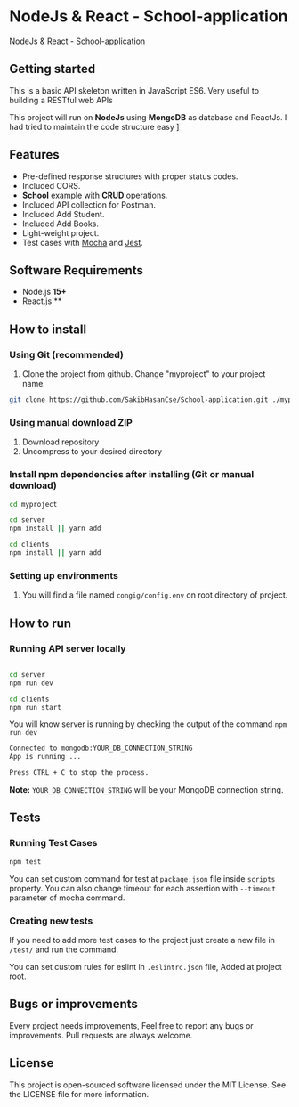 
# NodeJs & React - School-application
NodeJs & React  - School-application

## Getting started


This is a basic API skeleton written in JavaScript ES6. Very useful to building a RESTful web APIs 


This project will run on **NodeJs** using **MongoDB** as database and ReactJs. I had tried to maintain the code structure easy 
]
## Features


-   Pre-defined response structures with proper status codes.
-   Included CORS.
-    **School** example with **CRUD** operations.
-   Included API collection for Postman.
-   Included Add Student.
-   Included Add Books.
-   Light-weight project.
-   Test cases with [Mocha](https://mochajs.org/) and [Jest](https://www.jestjs.com/).


## Software Requirements

-   Node.js **15+**
-   React.js **


## How to install

### Using Git (recommended)

1.  Clone the project from github. Change "myproject" to your project name.

```bash
git clone https://github.com/SakibHasanCse/School-application.git ./myproject
```

### Using manual download ZIP

1.  Download repository
2.  Uncompress to your desired directory

### Install npm dependencies after installing (Git or manual download)

```bash
cd myproject

cd server
npm install || yarn add

cd clients
npm install || yarn add

```

### Setting up environments

1.  You will find a file named `congig/config.env` on root directory of project.


## How to run

### Running  API server locally

```bash

cd server
npm run dev

cd clients
npm run start
```

You will know server is running by checking the output of the command `npm run dev`

```bash
Connected to mongodb:YOUR_DB_CONNECTION_STRING
App is running ...

Press CTRL + C to stop the process.
```
**Note:**  `YOUR_DB_CONNECTION_STRING` will be your MongoDB connection string.


## Tests

### Running  Test Cases

```bash
npm test
```

You can set custom command for test at `package.json` file inside `scripts` property. You can also change timeout for each assertion with `--timeout` parameter of mocha command.

### Creating new tests

If you need to add more test cases to the project just create a new file in `/test/` and run the command.

You can set custom rules for eslint in `.eslintrc.json` file, Added at project root.

## Bugs or improvements

Every project needs improvements, Feel free to report any bugs or improvements. Pull requests are always welcome.

## License

This project is open-sourced software licensed under the MIT License. See the LICENSE file for more information.
